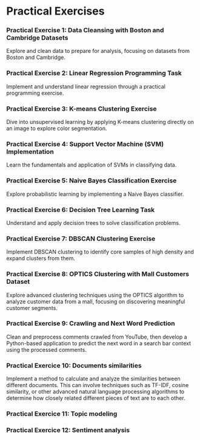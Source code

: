 # Practical Exercises

### Practical Exercise 1: Data Cleansing with Boston and Cambridge Datasets
Explore and clean data to prepare for analysis, focusing on datasets from Boston and Cambridge.

### Practical Exercise 2: Linear Regression Programming Task
Implement and understand linear regression through a practical programming exercise.

### Practical Exercise 3: K-means Clustering Exercise
Dive into unsupervised learning by applying K-means clustering directly on an image to explore color segmentation.

### Practical Exercise 4: Support Vector Machine (SVM) Implementation
Learn the fundamentals and application of SVMs in classifying data.

### Practical Exercise 5: Naive Bayes Classification Exercise
Explore probabilistic learning by implementing a Naive Bayes classifier.

### Practical Exercise 6: Decision Tree Learning Task
Understand and apply decision trees to solve classification problems.

### Practical Exercise 7: DBSCAN Clustering Exercise
Implement DBSCAN clustering to identify core samples of high density and expand clusters from them.

### Practical Exercise 8: OPTICS Clustering with Mall Customers Dataset
Explore advanced clustering techniques using the OPTICS algorithm to analyze customer data from a mall, focusing on discovering meaningful customer segments.

### Practical Exercise 9: Crawling and Next Word Prediction
Clean and preprocess comments crawled from YouTube, then develop a Python-based application to predict the next word in a search bar context using the processed comments.

### Practical Exercice 10: Documents similarities
Implement a method to calculate and analyze the similarities between different documents. This can involve techniques such as TF-IDF, cosine similarity, or other advanced natural language processing algorithms to determine how closely related different pieces of text are to each other.

### Practical Exercice 11: Topic modeling

### Practical Exercice 12: Sentiment analysis


